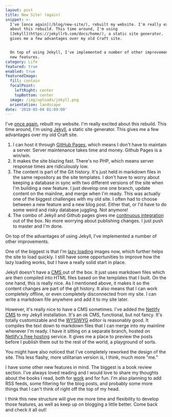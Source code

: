 ```yaml
---
layout: post
title: New Site! (again)
snippet: >-
  I've [once again](/blog/new-site/), rebuilt my website. I'm really excited
  about this rebuild. This time around, I'm using
  [Jekyll](https://jekyllrb.com/docs/home/), a static site generator.  This
  gives me a few advantages over my old Craft site.


  On top of using Jekyll, I've implemented a number of other improvements and
  new features.
category: Life
featured: true
enabled: true
featuredImage:
  fill: contain
  focalPoint:
    leftRight: center
    topBottom: center
  image: /img/uploads/jekyll.png
  orientation: landscape
date: '2018-05-04 01:09:00'
---
```

I've [once again](/blog/new-site/), rebuilt my website. I'm really excited about this rebuild. This time around, I'm using [Jekyll](https://jekyllrb.com/docs/home/), a static site generator.  This gives me a few advantages over my old Craft site.

1. I can host it through [GitHub Pages](https://pages.github.com/), which means I don't have to maintain a server. Server maintenance takes time and money. Github Pages is a win/win.
2. It makes the site blazing fast. There's no PHP, which means server response times are ridiculously low.
3. The content is part of the Git history. It's just held in markdown files in the same repository as the site templates. I don't have to worry about keeping a database in sync with two different versions of the site when I'm building a new feature. I just develop one one branch, update content on the mainline, and merge when I'm ready. This was actually one of the biggest challenges with my old site. I often had to choose between a new feature and a new blog post. Either that, or I'd have to do some weird and risky database juggling. Not anymore!
4. The combo of Jekyll and Github pages gives me [continuous integration](https://en.wikipedia.org/wiki/Continuous_integration) out of the box. No more worrying about publishing changes. I just push to master and I'm done.  

On top of the advantages of using Jekyll, I've implemented a number of other improvements. 

One of the biggest is that I'm [lazy loading](https://en.wikipedia.org/wiki/Lazy_loading) images now, which further helps the site to load quickly. I still have some opportunities to improve how the lazy loading works, but I have a really solid start in place.

Jekyll doesn't have a [CMS ](https://en.wikipedia.org/wiki/Content_management_system)out of the box. It just uses markdown files which are then compiled into HTML files based on the templates that I built. On the one hand, this is really nice. As I mentioned above, it makes it so the content changes are part of the git history. It also means that I can work completely offline, or even completely disconnected from my site. I can write a markdown file anywhere and add it to my site later. 

However, it's really nice to have a CMS sometimes. I've added the [Netlify CMS](https://www.netlifycms.org/) to my Jekyll installation. It's an ok CMS, functional, but not fancy. It's totally customizable and the [WYSIWYG](https://en.wikipedia.org/wiki/WYSIWYG) editor is reasonably good. It compiles the text down to markdown files that I can merge into my mainline whenever I'm ready.  I have it sitting on a separate branch, hosted on [Netlify's free hosting](https://www.netlify.com/) service. It gives me a place to preview the posts before I publish them out to the rest of the world, a playground of sorts.

You might have also noticed that I've completely reworked the design of the site. This less flashy, more utilitarian version is, I think, much more "me." 

I have some other new features in mind. The biggest is a book review section. I've always loved reading and I would love to share my thoughts about the books I read, both for [work](/work) and for fun.  I'm also planning to add RSS feeds, some filtering for the blog posts, and probably some more things that I can't think of right off the top of my head. 

I think this new structure will give me more time  and flexibility to develop those features, as well as keep up on blogging a little better. Come back and check it all out!
